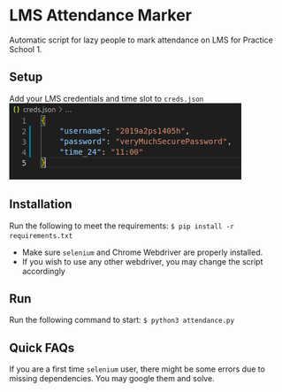 # LMS Attendance Marker

Automatic script for lazy people to mark attendance on LMS for Practice School 1.

## Setup
Add your LMS credentials and time slot to ```creds.json``` \
![Image](credsSS.png)

## Installation
Run the following to meet the requirements:
`
$ pip install -r requirements.txt
`

- Make sure ```selenium``` and Chrome Webdriver are properly installed.
- If you wish to use any other webdriver, you may change the script accordingly

## Run
Run the following command to start:
`
$ python3 attendance.py
`

## Quick FAQs
If you are a first time ```selenium``` user, there might be some errors due to missing dependencies. You may google them and solve.
